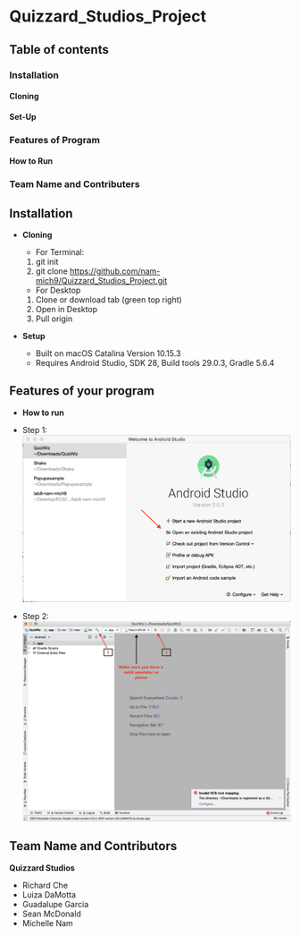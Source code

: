 # Quizzard_Studios_Project

## Table of contents
 ### Installation
  #### Cloning
  #### Set-Up
 ### Features of Program
  #### How to Run
 ### Team Name and Contributers


## Installation
* **Cloning**
  * For Terminal:
  1. git init
  2. git clone https://github.com/nam-mich9/Quizzard_Studios_Project.git
  
  
  * For Desktop
  1. Clone or download tab (green top right)
  2. Open in Desktop
  3. Pull origin

* **Setup**
  * Built on macOS Catalina Version 10.15.3
  * Requires Android Studio, SDK 28, Build tools 29.0.3, Gradle 5.6.4

## Features of your program
* **How to run**
 * Step 1:
![Image of Step 1](https://github.com/nam-mich9/Quizzard_Studios_Project/blob/master/Step%201.png)

 * Step 2:
![Image of Step 2](https://github.com/nam-mich9/Quizzard_Studios_Project/blob/master/Step%202.png)


## Team Name and Contributors
**Quizzard Studios**
 * Richard Che
 * Luiza DaMotta
 * Guadalupe Garcia
 * Sean McDonald
 * Michelle Nam
  


